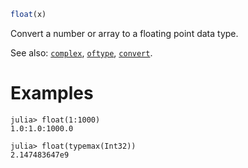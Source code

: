 ```julia
float(x)
```

Convert a number or array to a floating point data type.

See also: [`complex`](@ref), [`oftype`](@ref), [`convert`](@ref).

# Examples

```jldoctest
julia> float(1:1000)
1.0:1.0:1000.0

julia> float(typemax(Int32))
2.147483647e9
```
